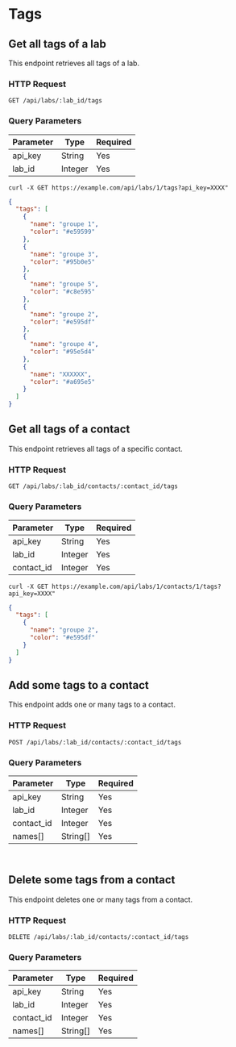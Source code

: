 # Tags

## Get all tags of a lab

This endpoint retrieves all tags of a lab.

### HTTP Request

`GET /api/labs/:lab_id/tags`

### Query Parameters

Parameter  | Type    | Required
---------  | ----    | --------
api_key    | String  | Yes
lab_id     | Integer | Yes

```shell
curl -X GET https://example.com/api/labs/1/tags?api_key=XXXX"
```

```json
{
  "tags": [
    {
      "name": "groupe 1",
      "color": "#e59599"
    },
    {
      "name": "groupe 3",
      "color": "#95b0e5"
    },
    {
      "name": "groupe 5",
      "color": "#c8e595"
    },
    {
      "name": "groupe 2",
      "color": "#e595df"
    },
    {
      "name": "groupe 4",
      "color": "#95e5d4"
    },
    {
      "name": "XXXXXX",
      "color": "#a695e5"
    }
  ]
}
```

## Get all tags of a contact

This endpoint retrieves all tags of a specific contact.

### HTTP Request

`GET /api/labs/:lab_id/contacts/:contact_id/tags`

### Query Parameters

Parameter  | Type    | Required
---------  | ----    | --------
api_key    | String  | Yes
lab_id     | Integer | Yes
contact_id | Integer | Yes

```shell
curl -X GET https://example.com/api/labs/1/contacts/1/tags?api_key=XXXX"
```

```json
{
  "tags": [
    {
      "name": "groupe 2",
      "color": "#e595df"
    }
  ]
}
```

## Add some tags to a contact

This endpoint adds one or many tags to a contact.

### HTTP Request

`POST /api/labs/:lab_id/contacts/:contact_id/tags`

### Query Parameters

Parameter  | Type     | Required
---------  | ----     | --------
api_key    | String   | Yes
lab_id     | Integer  | Yes
contact_id | Integer  | Yes
names[]    | String[] | Yes

```shell

```

```json

```

## Delete some tags from a contact

This endpoint deletes one or many tags from a contact.

### HTTP Request

`DELETE /api/labs/:lab_id/contacts/:contact_id/tags`

### Query Parameters

Parameter  | Type     | Required
---------  | ----     | --------
api_key    | String   | Yes
lab_id     | Integer  | Yes
contact_id | Integer  | Yes
names[]    | String[] | Yes

```shell

```

```json

```
